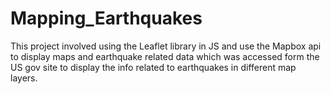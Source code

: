 # Mapping_Earthquakes

This project involved using the Leaflet library in JS and use the Mapbox api to display maps and earthquake related data which was accessed form the US gov site to display the info related to earthquakes in different map layers.

